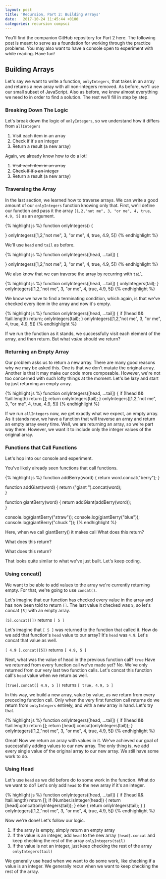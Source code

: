 ```yaml
---
layout: post
title: 'Recursion, Part 2: Building Arrays'
date:   2017-10-24 11:45:44 +0100 
categories: recursion compsci
---
```


You'll find the companion GitHub repository for Part 2 here.  The following post is meant to serve as a foundation for working through the practice problems. You may also want to have a console open to experiment with while reading.  Have fun!

## Building Arrays

Let's say we want to write a function, `onlyIntegers`, that takes in an array and returns a new array with all non-integers removed.  As before, we'll use our small subset of JavaScript.  Also as before, we know almost everything we need to in order to find a solution.  The rest we'll fill in step by step.

### Breaking Down The Logic 

Let's break down the logic of `onlyIntegers`, so we understand how it differs from `allIntegers`

1. Visit each item in an array
2. Check if it's an integer
3. Return a result (a new array)

Again, we already know how to do a lot!

1. ~~Visit each item in an array~~
2. ~~Check if it's an integer~~
3. Return a result (a new array)

### Traversing the Array

In the last section, we learned how to traverse arrays.  We can write a good amount of our `onlyIntegers` function knowing only that.  First, we'll define our function and pass it the array `[1,2,"not me", 3, "or me", 4, true, 4.9, 5]` as an argument.

{% highlight js %}
function onlyIntegers() {

}
onlyIntegers([1,2,"not me", 3, "or me", 4, true, 4.9, 5])
{% endhighlight %}

We'll use `head` and `tail` as before.

{% highlight js %}
function onlyIntegers([head, ...tail]) {

}
onlyIntegers([1,2,"not me", 3, "or me", 4, true, 4.9, 5])
{% endhighlight %}

We also know that we can traverse the array by recurring with `tail`.

{% highlight js %}
function onlyIntegers([head, ...tail]) {
  onlyIntegers(tail);
}
onlyIntegers([1,2,"not me", 3, "or me", 4, true, 4.9, 5])
{% endhighlight %}

We know we have to find a terminating condition, which again, is that we've checked every item in the array and now it's empty.

{% highlight js %}
function onlyIntegers([head, ...tail]) {
  if (!head && !tail.length) return;
  onlyIntegers(tail);
}
onlyIntegers([1,2,"not me", 3, "or me", 4, true, 4.9, 5])
{% endhighlight %}

If we run the function as it stands, we successfully visit each element of the array, and then return.  But what *value* should we return?

### Returning an Empty Array

Our problem asks us to return a new array.  There are many good reasons why we may be asked this.  One is that we don't mutate the original array.  Another is that it may make our code more composable.  However, we're not too concerned with such lofty things at the moment.  Let's be lazy and start by just returning an empty array.  

{% highlight js %}
function onlyIntegers([head, ...tail]) {
  if (!head && !tail.length) return [];
  return onlyIntegers(tail);
}
onlyIntegers([1,2,"not me", 3, "or me", 4, true, 4.9, 5])
{% endhighlight %}

If we run `allIntegers` now, we get exactly what we expect,  an empty array.  As it stands now, we have a function that will traverse an array and return an empty array every time.  Well, we are returning an array, so we're part way there.  However, we want it to include only the integer values of the original array.  

### Functions that Call Functions

Let's hop into our console and experiment.

You've likely already seen functions that call functions.

{% highlight js %}
function addBerry(word) {
	return word.concat("berry");
}

function addGiant(word) {
  return ("giant ").concat(word);	
}

function giantBerry(word) {
  return addGiant(addBerry(word));	
}

console.log(giantBerry("straw"));
console.log(giantBerry("blue"));
console.log(giantBerry("chuck "));
{% endhighlight %}

Here, when we call giantBerry() it makes call
What does this return?

What does this return?

What does this return?


That looks quite similar to what we've just built.  Let's keep coding.

### Using concat()

We want to be able to add values to the array we're currently returning empty.  For that, we're going to use `concat()`.  

Let's imagine that our function has checked every value in the array and has now been told to return `[]`.  The last value it checked was `5`, so let's concat `[5]` with an empty array.

`[5].concat([])` returns `[ 5 ]`

Let's imagine that `[ 5 ]` was returned to the function that called it.  How do we add that function's `head` value to our array? It's `head` was `4.9`.  Let's concat that value as well.

`[ 4.9 ].concat([5])` returns `[ 4.9, 5 ]`

Next, what was the value of head in the previous function call?  `true` Have we returned from every function call we've made yet? No.  We've only returned from our very last two function calls.  Let's concat this function call's `head` value when we return as well.

`[true].concat([ 4.9, 5 ])` returns `[ true, 4.9, 5 ]`

In this way, we build a new array, value by value, as we return from every preceding function call.  Only when the very first function call returns do we return from `onlyIntegers` entirely, and with a new array in hand.  Let's try that.


{% highlight js %}
function onlyIntegers([head, ...tail]) {
  if (!head && !tail.length) return [];
  return [head].concat(onlyIntegers(tail));
}
onlyIntegers([1,2,"not me", 3, "or me", 4, true, 4.9, 5])
{% endhighlight %}

Great! Now we return an array with values in it.  We've achieved our goal of successfully adding values to our new array.  The only thing is, we add every single value of the original array to our new array.  We still have some work to do.

### Using Head

Let's use `head` as we did before do to some work in the function.  What do we want to do?  Let's only add `head` to the new array if it's an integer.

{% highlight js %}
function onlyIntegers([head, ...tail]) {
  if (!head && !tail.length) return [];
  if (Number.isInteger(head)) {
    return [head].concat(onlyIntegers(tail));
  } else {
    return onlyIntegers(tail);
  }
}
onlyIntegers([1,2,"not me", 3, "or me", 4, true, 4.9, 5])
{% endhighlight %}

Now we're done!  Let's follow our logic.

1. If the array is empty, simply return an empty array
2. If the value is an integer, add `head` to the new array `[head].concat` and keep checking the rest of the array `onlyIntegers(tail)`
3. If the value is not an integer, just keep checking the rest of the array `onlyIntegers(tail)`

We generally use head when we want to do some work, like checking if a value is an integer.
We generally recur when we want to keep checking the rest of the array.  


